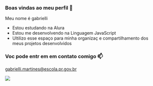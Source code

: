 ###  Boas  vindas ao meu  perfil 💙

Meu  nome  é gabrielli

-  Estou estudando  na  Alura
-  Estou me desenvolvendo na Linguagem JavaScript
-  Ultilizo  esse espaço para minha organizaç e  compartilhamento dos meus projetos desenvolvidos

### Voc pode  entr em  em  contato  comigo 📫

gabrielli.martines@escola.pr.gov.br

![](https://media.tenor.com/72IKMecmpKAAAAAC/demon-slayer-tanjiro.gif)
